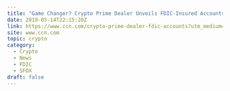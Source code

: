 ```yaml
---
title: "Game Changer? Crypto Prime Dealer Unveils FDIC-Insured Accounts"
date: 2019-05-14T22:15:20Z
link: https://www.ccn.com/crypto-prime-dealer-fdic-accounts?utm_medium=RSS&utm_source=hune
site: www.ccn.com
topic: crypto
category:
  - Crypto
  - News
  - FDIC
  - SFOX
draft: false
---
```

